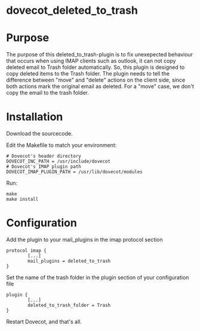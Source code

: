 dovecot_deleted_to_trash
========================

Purpose
=======

The purpose of this deleted_to_trash-plugin is to fix unexepected behaviour that occurs when using IMAP clients such as outlook, it can not copy deleted email to Trash folder automatically. So, this plugin is designed to copy deleted items to the Trash folder. The plugin needs to tell the difference between "move" and "delete" actions on the client side, since both actions mark the original email as deleted. For a "move" case, we don't copy the email to the trash folder.

Installation
============

Download the sourcecode.

Edit the Makefile to match your environment:

	# Dovecot's header directory
	DOVECOT_INC_PATH = /usr/include/dovecot
	# Dovecot's IMAP plugin path
	DOVECOT_IMAP_PLUGIN_PATH = /usr/lib/dovecot/modules

Run:

	make
	make install

Configuration
=============

Add the plugin to your mail_plugins in the imap protocol section

	protocol imap {
	        [...]
	        mail_plugins = deleted_to_trash
	}

Set the name of the trash folder in the plugin section of your configuration file

	plugin {
	        [...]
	        deleted_to_trash_folder = Trash
	}

Restart Dovecot, and that's all.
